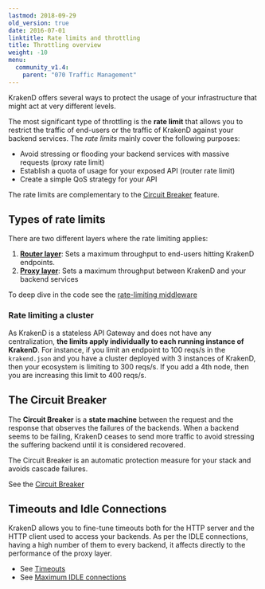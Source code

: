 ```yaml
---
lastmod: 2018-09-29
old_version: true
date: 2016-07-01
linktitle: Rate limits and throttling
title: Throttling overview
weight: -10
menu:
  community_v1.4:
    parent: "070 Traffic Management"
---
```

KrakenD offers several ways to protect the usage of your infrastructure that might act at very different levels.

The most significant type of throttling is the **rate limit** that allows you to restrict the traffic of end-users or the traffic of KrakenD against your backend services. The *rate limits* mainly cover the following purposes:

- Avoid stressing or flooding your backend services with massive requests (proxy rate limit)
- Establish a quota of usage for your exposed API (router rate limit)
- Create a simple QoS strategy for your API

The rate limits are complementary to the [Circuit Breaker](/docs/v1.4/backends/circuit-breaker/) feature.

## Types of rate limits
There are two different layers where the rate limiting applies:

1. **[Router layer](/docs/v1.4/endpoints/rate-limit/)**: Sets a maximum throughput to end-users hitting KrakenD endpoints.
2. **[Proxy layer](/docs/v1.4/backends/rate-limit/)**: Sets a maximum throughput between KrakenD and your backend services

To deep dive in the code see the [rate-limiting middleware](https://github.com/krakendio/krakend-ratelimit)

### Rate limiting a cluster
As KrakenD is a stateless API Gateway and does not have any centralization, **the limits apply individually to each running instance of KrakenD**. For instance, if you limit an endpoint to 100 reqs/s in the `krakend.json` and you have a cluster deployed with 3 instances of KrakenD, then your ecosystem is limiting to 300 reqs/s. If you add a 4th node, then you are increasing this limit to 400 reqs/s.

## The Circuit Breaker
The **Circuit Breaker** is a **state machine** between the request and the response that observes the failures of the backends. When a backend seems to be failing, KrakenD ceases to send more traffic to avoid stressing the suffering backend until it is considered recovered.

The Circuit Breaker is an automatic protection measure for your stack and avoids cascade failures.

See the [Circuit Breaker](/docs/v1.4/backends/circuit-breaker/)

## Timeouts and Idle Connections
KrakenD allows you to fine-tune timeouts both for the HTTP server and the HTTP client used to access your backends. As per the IDLE connections, having a high number of them to every backend, it affects directly to the performance of the proxy layer.

- See [Timeouts](/docs/v1.4/throttling/timeouts/)
- See [Maximum IDLE connections](/docs/v1.4/throttling/max-idle-connections/)
